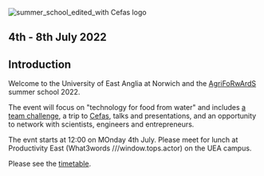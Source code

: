 
![summer_school_edited_with Cefas logo](https://user-images.githubusercontent.com/92549927/160562497-0db6e838-ae7b-4322-9550-0e99310f4649.png)

## 4th - 8th July 2022

## Introduction

Welcome to the University of East Anglia at Norwich and the
[AgriFoRwArdS](https://www.uea.ac.uk/research/research-with-us/postgraduate-research/latest-phds-and-research-studentships/partnerships-in-doctoral-training/agriforwards)
summer school 2022.

The event will focus on "technology for food from water" and includes
[a team challenge](challenge.md), a trip to [Cefas](cefas.md), talks and
presentations, and an opportunity to network with scientists, engineers
and entrepreneurs.

The evnt starts at 12:00 on MOnday 4th July. Please meet for lunch at
Productivity East (What3words ///window.tops.actor) on the UEA campus.

Please see the [timetable](timetable.md).
